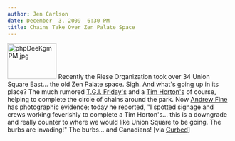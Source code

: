 ```yaml
---
author: Jen Carlson
date: December  3, 2009  6:30 PM
title: Chains Take Over Zen Palate Space
---
```


<p><span class="mt-enclosure mt-enclosure-image" style="display: inline;"> <img alt="phpDeeKgmPM.jpg" src="https://web.archive.org/web/20130724190217im_/http://gothamist.com/attachments/arts_jen/phpDeeKgmPM.jpg" width="110" height="80" class="image-right"> </span>Recently the Riese Organization took over 34 Union Square East... the old Zen Palate space. Sigh. And what&apos;s going up in its place? The much rumored <a href="https://web.archive.org/web/20130724190217/http://gothamist.com/tags/tgifriday">T.G.I. Friday&apos;s</a> and a <a href="https://web.archive.org/web/20130724190217/http://gothamist.com/tags/timhortons">Tim Horton&apos;s</a> of course, helping to complete the circle of chains around the park. Now <a href="https://web.archive.org/web/20130724190217/http://afinecompany.blogspot.com/2009/12/union-square-from-zen-palate.html">Andrew Fine</a> has photographic evidence; today he reported, &quot;I spotted signage and crews working feverishly to complete a Tim Horton&apos;s... this is a downgrade and really counter to where we would like Union Square to be going. The burbs are invading!&quot; The burbs... and Canadians! [via <a href="https://web.archive.org/web/20130724190217/http://curbed.com/archives/2009/12/03/union_square_getting_fatter.php">Curbed</a>]</p>